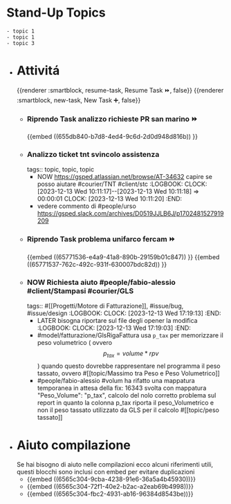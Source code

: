 # Stand-Up Topics
	- topic 1
	- topic 1
	- topic 3
- # Attivitá
  {{renderer :smartblock, resume-task, Resume Task ⏩️, false}} {{renderer :smartblock, new-task, New Task ➕, false}}
	- ### Riprendo Task analizzo richieste PR san marino ⏩️
	  {{embed ((655db840-b7d8-4ed4-9c6d-2d0d948d816b)) }}
	- ### Analizzo ticket tnt svincolo assistenza
	  tags:: topic, topic, topic
		- NOW https://gsped.atlassian.net/browse/AT-34632 capire se posso aiutare #courier/TNT #client/stc
		  :LOGBOOK:
		  CLOCK: [2023-12-13 Wed 10:11:17]--[2023-12-13 Wed 10:11:18] =>  00:00:01
		  CLOCK: [2023-12-13 Wed 10:11:20]
		  :END:
		- vedere commento di #people/urso https://gsped.slack.com/archives/D0519JJLB6J/p1702481527919209
	- ### Riprendo Task problema unifarco fercam ⏩️
	  {{embed ((65771536-e4a9-41a8-890b-29159b01c847)) }} {{embed ((65771537-762c-492c-931f-630007bdc82d)) }}
	- ### NOW Richiesta aiuto #people/fabio-alessio #client/Stampasi #courier/GLS 
	  tags:: #[[Progetti/Motore di Fatturazione]], #issue/bug, #issue/design
	  :LOGBOOK:
	  CLOCK: [2023-12-13 Wed 17:19:13]
	  :END:
		- LATER bisogna riportare sul file degli opener la modifica
		  :LOGBOOK:
		  CLOCK: [2023-12-13 Wed 17:19:03]
		  :END:
		- #model/fatturazione/GlsRigaFattura usa `p_tax` per memorizzare il peso volumetrico ( ovvero $$p_{tax} = volume * rpv$$) quando questo dovrebbe rappresentare nel programma il peso tassato, ovvero #[[topic/Massimo tra Peso e Peso Volumetrico]]
		- #people/fabio-alessio #volum ha rifatto una mappatura temporanea in attesa della fix: 16343 svolta con mappatura "Peso_Volume": "p_tax", calcolo del nolo corretto problema sul report in quanto la colonna p_tax riporta il peso_Volumetrico e non il peso tassato utilizzato da GLS per il calcolo #[[topic/peso tassato]]
- # Aiuto compilazione
  Se hai bisogno di aiuto nelle compilazioni ecco alcuni riferimenti utili, questi blocchi sono inclusi con embed per evitare duplicazioni
	- {{embed ((6565c304-9cba-4238-91e6-36a5a4b45930))}}
	- {{embed ((6565c304-72f1-40e2-b2ac-a2eab69b4998))}}
	- {{embed ((6565c304-fbc2-4931-ab16-96384d8543be))}}